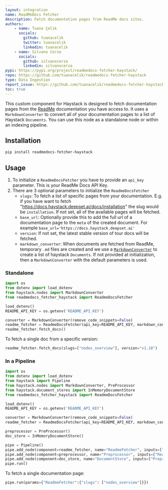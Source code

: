 ```yaml
---
layout: integration
name: ReadMeDocs Fetcher
description: Fetch documentation pages from ReadMe docs sites.
authors:
    - name: Tuana Çelik
      socials:
        github: tuanacelik
        twitter: tuanacelik
        linkedin: tuanacelik
    - name: Silvano Cerza
      socials:
        github: silvanocerza
        linkedin: silvanocerza
pypi: https://pypi.org/project/readmedocs-fetcher-haystack/
repo: https://github.com/tuanacelik/readmedocs-fetcher-haystack
type: Data Ingestion
report_issue: https://github.com/tuanacelik/readmedocs-fetcher-haystack/issues
toc: true
---
```


This custom component for Haystack is designed to fetch documentation pages from the [ReadMe](https://readme.com/) documentation you have access to. It uses a `MarkdownConverter` to convert all of your documentation pages to a list of Haystack `Documents`. You can use this node as a standalone node or within an indexing pipeline. 

## Installation

```bash
pip install readmedocs-fetcher-haystack
```

## Usage

1. To initialize a `ReadmeDocsFetcher` you have to provide an `api_key` parameter. This is your ReadMe Docs API Key.
2. There are 3 optional parameters to initialize the `ReadmeDocsFetcher`
    - `slugs`: To fetch a list of specific pages from your documentation. E.g. if you have want to fetch "https://docs.haystack.deepset.ai/docs/installation" the slug would be `installation`. If not set, all of the available pages will be fetched.
    - `base_url`: Optionally provide this to add the full url of a documentation page to the `meta` of the created document. For example `base_url='https://docs.haystack.deepset.ai'`
    - `version`: If not set, the latest stable version of tour docs will be fetched. 
    - `markdown_converter`: When documents are fetched from ReadMe, temporary `.md` files are created and we use a [`MarkdownConverter`](https://docs.haystack.deepset.ai/reference/file-converters-api#markdownconverter) to create a list of haystack `Documents`. If not provided at initialization, then a `MarkdownConverter` with the default parameters is used.

### Standalone
```python
import os
from dotenv import load_dotenv
from haystack.nodes import MarkdownConverter
from readmedocs_fetcher_haystack import ReadmeDocsFetcher

load_dotenv()
README_API_KEY = os.getenv('README_API_KEY')

converter = MarkdownConverter(remove_code_snippets=False)
readme_fetcher = ReadmeDocsFetcher(api_key=README_API_KEY, markdown_converter=converter, base_url="https://docs.haystack.deepset.ai")
readme_fetcher.fetch_docs()
```

To fetch a single doc from a specific version:
```python
readme_fetcher.fetch_docs(slugs=["nodes_overview"], version="v1.18")
```
### In a Pipeline

```python
import os
from dotenv import load_dotenv
from haystack import Pipeline
from haystack.nodes import MarkdownConverter, PreProcessor
from haystack.document_stores import InMemoryDocumentStore
from readmedocs_fetcher_haystack import ReadmeDocsFetcher

load_dotenv()
README_API_KEY = os.getenv('README_API_KEY')

converter = MarkdownConverter(remove_code_snippets=False)
readme_fetcher = ReadmeDocsFetcher(api_key=README_API_KEY, markdown_converter=converter, base_url="https://docs.haystack.deepset.ai"))

preprocessor = PreProcessor()
doc_store = InMemoryDocumentStore()

pipe = Pipeline()
pipe.add_node(component=readme_fetcher, name="ReadmeFetcher", inputs=["File"])
pipe.add_node(component=preprocessor, name="Preprocessor", inputs=["ReadmeFetcher"])
pipe.add_node(component=doc_store, name="DocumentStore", inputs=["Preprocessor"])
pipe.run()
```

To fetch a single documentation page:
```python
pipe.run(params={"ReadmeFetcher":{"slugs": ["nodes_overview"]}})
```
